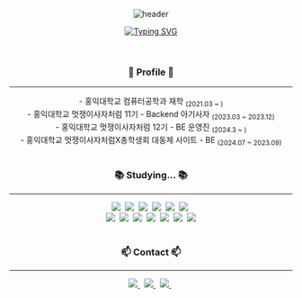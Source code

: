 <div align="center">
  
  ![header](https://capsule-render.vercel.app/api?type=Waving&color=0:F3E5F5,100:CE93D8)

  [![Typing SVG](https://readme-typing-svg.herokuapp.com?font=Oleo+Script&color=D1BEE5&size=35&center=true&vCenter=true&width=430&height=42&lines=Hi+there+👋+I'm+Dain+💜)](https://git.io/typing-svg)
</div>
</br>

<h3 align="center">🔮 Profile 🔮</h3>
<hr/>
<div align="center">
  - 홍익대학교 컴퓨터공학과 재학 <sub>(2021.03 ~ )</sub> </br>
  - 홍익대학교 멋쟁이사자처럼 11기 - Backend 아기사자 <sub>(2023.03 ~ 2023.12)</sub> </br>
  - 홍익대학교 멋쟁이사자처럼 12기 - BE 운영진 <sub>(2024.3 ~ )</sub> </br>
  - 홍익대학교 멋쟁이사자처럼X총학생회 대동제 사이트 - BE <sub>(2024.07 ~ 2023.09)</sub>
</div>
<br>

<h3 align="center">📚 Studying... 📚</h3>
<hr/>
<div align="center">
  <img src="https://img.shields.io/badge/SpringBoot-339933?style=flat&logo=SpringBoot&logoColor=white">&nbsp
  <img src="https://img.shields.io/badge/java-%23ED8B00.svg?style=flat&logo=openjdk&logoColor=white">&nbsp
  <img src="https://img.shields.io/badge/python-3670A0?style=flat&logo=python&logoColor=ffdd54">&nbsp
  <img src="https://img.shields.io/badge/Django-%23092E20.svg?style=flat&logo=django&logoColor=white">&nbsp
  <img src="https://img.shields.io/badge/Django-REST-ff1709?style=flat&logo=django&logoColor=white&color=ff1709&labelColor=gray">&nbsp
  <!--
  <img src="https://img.shields.io/badge/c-%2300599C.svg?style=flat&logo=c&logoColor=white">&nbsp
  <img src="https://img.shields.io/badge/c++-%2300599C.svg?style=flat&logo=c%2B%2B&logoColor=white">
  -->
  <img src="https://img.shields.io/badge/mysql-4479A1.svg?style=flat&logo=mysql&logoColor=white">&nbsp
  </br>
  <img src="https://img.shields.io/badge/AWS-%23FF9900.svg?style=flat&logo=amazon-aws&logoColor=white">&nbsp
  <img src="https://img.shields.io/badge/amazonec2-FF9900?style=flat&logo=amazonaws&logoColor=white">&nbsp
  <img src="https://img.shields.io/badge/docker-%230db7ed.svg?style=flat&logo=docker&logoColor=white">&nbsp
  <img src="https://img.shields.io/badge/kubernetes-%23326ce5.svg?style=flat&logo=kubernetes&logoColor=white">&nbsp
  <img src="https://img.shields.io/badge/Postman-FF6C37?style=flat&logo=postman&logoColor=white">&nbsp
  <img src="https://img.shields.io/badge/git-%23F05033.svg?style=flat&logo=git&logoColor=white">&nbsp
  <img src="https://img.shields.io/badge/github-%23121011.svg?style=flat&logo=github&logoColor=white">
  
</div>
</br>

<h3 align="center">📫 Contact 📫</h3>
<hr/>
<div align="center">
  <a href="https://velog.io/@dainnida/posts">
    <img src="https://img.shields.io/badge/Velog-1EBC8F?style=flat&logo=velog&logoColor=white"/>
  </a>&nbsp
  <a href="mailto:dain0928@g.hongik.ac.kr">
    <img
      src="https://img.shields.io/badge/dain0928@g.hongik.ac.kr-D14836?style=flat&logo=gmail&logoColor=white"/>
  </a>&nbsp
  <a href="">
    <img src="https://img.shields.io/badge/Notion-%23000000.svg?style=flat&logo=notion&logoColor=white"/>
  </a>&nbsp
</div>


<!--
**dainnida/dainnida** is a ✨ _special_ ✨ repository because its `README.md` (this file) appears on your GitHub profile.

Here are some ideas to get you started:

- 🔭 I’m currently working on ...
- 🌱 I’m currently learning ...
- 👯 I’m looking to collaborate on ...
- 🤔 I’m looking for help with ...
- 💬 Ask me about ...
- 📫 How to reach me: ...
- 😄 Pronouns: ...
- ⚡ Fun fact: ...
-->
